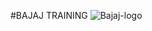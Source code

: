 #BAJAJ TRAINING
![Bajaj-logo](https://user-images.githubusercontent.com/60667917/213636544-17a08ab5-77e9-41eb-8c1b-7826573af656.jpeg)
